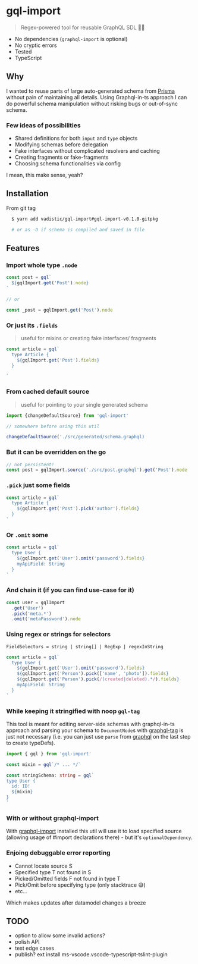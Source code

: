 # gql-impo‍rt

> Regex-powered tool for reusable GraphQL SDL 🤹‍♂️

- No dependencies (`graphql-import` is optional)
- No cryptic errors
- Tested
- TypeScript

## Why

I wanted to reuse parts of large auto-generated schema from [Prisma](https://github.com/prisma/prisma) without pain of maintaining all details. Using Graphql-in-ts approach I can do powerful schema manipulation without risking bugs or out-of-sync schema.

### Few ideas of possibilities

- Shared definitions for both `input` and `type` objects
- Modifying schemas before delegation
- Fake interfaces without complicated resolvers and caching
- Creating fragments or fake-fragments
- Choosing schema functionalities via config

I mean, this make sense, yeah?

## Installation

From git tag

```sh
  $ yarn add vadistic/gql-import#gql-import-v0.1.0-gitpkg

  # or as -D if schema is compiled and saved in file
```

## Features

### Import whole type `.node`

```ts
const post = gql`
  ${gqlImport.get('Post').node}
`

// or

const _post = gqlImport.get('Post').node
```

### Or just its `.fields`

> useful for mixins or creating fake interfaces/ fragments

```ts
const article = gql`
  type Article {
    ${gqlImport.get('Post').fields}
  }

`
```

### From cached default source

> useful for pointing to your single generated schema

```ts
import {changeDefaultSource} from 'gql-import'

// somewhere before using this util

changeDefaultSource('./src/generated/schema.graphql)
```

### But it can be overridden on the go

```ts
// not persistent!
const post = gqlImport.source('./src/post.graphql').get('Post').node
```

### `.pick` just some fields

```ts
const article = gql`
  type Article {
    ${gqlImport.get('Post').pick('author').fields}
  }
`
```

### Or `.omit` some

```ts
const article = gql`
  type User {
    ${gqlImport.get('User').omit('password').fields}
    myApiField: String
  }
`
```

### And chain it (if you can find use-case for it)

```ts
const user = gqlImport
  .get('User')
  .pick('meta.*')
  .omit('metaPassword').node
```

### Using regex or strings for selectors

`FieldSelectors = string | string[] | RegExp | regexInString`

```ts
const article = gql`
  type User {
    ${gqlImport.get('User').omit('password').fields}
    ${gqlImport.get('Person').pick(['name', 'photo']).fields}
    ${gqlImport.get('Person').pick(/(created|deleted).*/).fields}
    myApiField: String
  }
`
```

### While keeping it stringified with noop `gql-tag`

This tool is meant for editing server-side schemas with graphql-in-ts approach and parsing your schema to `DocumentNode`s with [graphql-tag](https://github.com/apollographql/graphql-tag) is just not necessary (i.e. you can just use `parse` from [graphql](https://github.com/graphql/graphql-js) on the last step to create typeDefs).

```ts
import { gql } from 'gql-import'

const mixin = gql`/* ... */`

const stringSchema: string = gql`
type User {
  id: ID!
  ${mixin}
}
`
```

### With or without graphql-import

With [graphql-import](https://github.com/prisma/graphql-import) installed this util will use it to load specified source (allowing usage of #import declarations there) - but it's `optionalDependency`.

### Enjoing debuggable error reporting

- Cannot locate source S
- Specified type T not found in S
- Picked/Omitted fields F not found in type T
- Pick/Omit before specifying type (only stacktrace 😅)
- etc...

Which makes updates after datamodel changes a breeze

## TODO

- option to allow some invalid actions?
- polish API
- test edge cases
- publish?
ext install ms-vscode.vscode-typescript-tslint-plugin